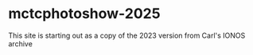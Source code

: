 # mctcphotoshow-2025
This site is starting out as a copy of the 2023 version from Carl's IONOS archive
